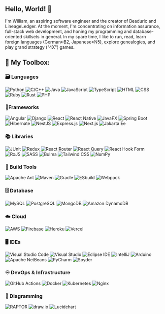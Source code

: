 <!--
**wahickssware84/wahickssware84** is a ✨ _special_ ✨ repository because its `README.md` (this file) appears on your GitHub profile.
-->
## Hello, World! 👋
I'm William, an aspiring software engineer and the creator of Beaduric and LineageLedger.
At the moment, I'm concentrating on information assurance, full-stack web development, and honing my programming and database-oriented skillsets in general.
In my spare time, I like to run, read, learn foreign languages (German≈B2, Japanese≈N5), explore genealogies, and play grand strategy ("4X") games.
## 🧰 My Toolbox:
### 🗃️ Languages
![Python](https://img.shields.io/badge/Python-F9EO76?style=for-the-badge&logo=python&logoColor=white) 
![C/C++](https://img.shields.io/badge/C%2B%2B-30D5C8?style=for-the-badge&logo=c/cplusplus&logoColor=white) 
![Java](https://img.shields.io/badge/Java-C95B0C?style=for-the-badge&logo=java&logoColor=white) 
![JavaScript](https://img.shields.io/badge/JavaScript-EEE600?style=for-the-badge&logo=javascript&logoColor=white) 
![TypeScript](https://img.shields.io/badge/TypeScript-2832C2?style=for-the-badge&logo=typescript&logoColor=white) 
![HTML](https://img.shields.io/badge/HTML-2832C2?style=for-the-badge&logo=html&logoColor=white) 
![CSS](https://img.shields.io/badge/CSS-A32CC4?style=for-the-badge&logo=css&logoColor=white) 
![Ruby](https://img.shields.io/badge/Ruby-900603?style=for-the-badge&logo=ruby&logoColor=white) 
![Rust](https://img.shields.io/badge/Rust-000000?style=for-the-badge&logo=rust&logoColor=white) 
![PHP](https://img.shields.io/badge/PHP-7C6E7F?style=for-the-badge&logo=php&logoColor=white)
### 📐Frameworks
![Angular](https://img.shields.io/badge/Angular-A91B0D?style=for-the-badge&logo=angular&logoColor=white) 
![Django](https://img.shields.io/badge/Django-016064?style=for-the-badge&logo=django&logoColor=white) 
![React](https://img.shields.io/badge/React-63C5DA?style=for-the-badge&logo=react&logoColor=white) 
![React Native](https://img.shields.io/badge/React_Native-63C5DA?style=for-the-badge&logo=react&logoColor=white) 
![JavaFX](https://img.shields.io/badge/JavaFX-C95B0C?style=for-the-badge&logo=java&logoColor=white) 
![Spring Boot](https://img.shields.io/badge/Spring_Boot-607D3B?style=for-the-badge&logo=springboot&logoColor=white) 
![Hibernate](https://img.shields.io/badge/Hibernate-787276?style=for-the-badge&logo=hibernate&logoColor=white) 
![NestJS](https://img.shields.io/badge/NestJS-900D09?style=for-the-badge&logo=nestjs&logoColor=white) 
![Express.js](https://img.shields.io/badge/Express.js-EEE600?style=for-the-badge&logo=express&logoColor=white) 
![Next.js](https://img.shields.io/badge/Next.js-022D36?style=for-the-badge&logo=nextdotjs&logoColor=white) 
![Jakarta Ee](https://img.shields.io/badge/JakartaEE-000080?style=for-the-badge&logo=jakartaee&logoColor=white)
### 📚 Libraries
![JUnit](https://img.shields.io/badge/JUnit-5DBB63?style=for-the-badge&logo=junit5&logoColor=white) 
![Redux](https://img.shields.io/badge/Redux-7A4988?style=for-the-badge&logo=redux&logoColor=white) 
![React Router](https://img.shields.io/badge/React_Router-E3242B?style=for-the-badge&logo=reactrouter&logoColor=white) 
![React Query](https://img.shields.io/badge/React_Query-D0312D?style=for-the-badge&logo=reactquery&logoColor=white) 
![React Hook Form](https://img.shields.io/badge/React_Hook_Form-FE7F9C?style=for-the-badge&logo=reacthookform&logoColor=white) 
![RxJS](https://img.shields.io/badge/RxJS-E11584?style=for-the-badge&logo=reactivex&logoColor=white) 
![SASS](https://img.shields.io/badge/SASS-F699CD?style=for-the-badge&logo=sass&logoColor=white) 
![Bulma](https://img.shields.io/badge/Bulma-40E0D0?style=for-the-badge&logo=bulma&logoColor=white) 
![Tailwind CSS](https://img.shields.io/badge/Tailwind_CSS-0492C2?style=for-the-badge&logo=tailwindcss&logoColor=white) 
![NumPy](https://img.shields.io/badge/NumPy-3944BC?style=for-the-badge&logo=numpy&logoColor=white)
### 🧱 Build Tools
![Apache Ant](https://img.shields.io/badge/Apache_Ant-A1045A?style=for-the-badge&logo=apacheant&logoColor=white) 
![Maven](https://img.shields.io/badge/Maven-67032F?style=for-the-badge&logo=apachemaven&logoColor=white) 
![Gradle](https://img.shields.io/badge/Gradle-151E3D?style=for-the-badge&logo=gradle&logoColor=white) 
![ESbuild](https://img.shields.io/badge/ESbuild-EED202?style=for-the-badge&logo=esbuild&logoColor=white) 
![Webpack](https://img.shields.io/badge/Webpack-2832C2?style=for-the-badge&logo=webpack&logoColor=white)
### 🗄️ Database
![MySQL](https://img.shields.io/badge/MySQL-59788E?style=for-the-badge&logo=mysql&logoColor=white) 
![PostgreSQL](https://img.shields.io/badge/PostgreSQL-1F456E?style=for-the-badge&logo=postgresql&logoColor=white) 
![MongoDB](https://img.shields.io/badge/MongoDB-5DBB63?style=for-the-badge&logo=mongodb&logoColor=white) 
![Amazon DynamoDB](https://img.shields.io/badge/Amazon_DynamoDB-1338BE?style=for-the-badge&logo=amazondynamodb&logoColor=white)
### ☁️ Cloud
![AWS](https://img.shields.io/badge/AWS-322D31?style=for-the-badge&logo=amazonaws&logoColor=white) 
![Firebase](https://img.shields.io/badge/Firebase-DD571C?style=for-the-badge&logo=firebase&logoColor=white) 
![Heroku](https://img.shields.io/badge/Heroku-4B0082?style=for-the-badge&logo=heroku&logoColor=white) 
![Vercel](https://img.shields.io/badge/Vercel-000000?style=for-the-badge&logo=vercel&logoColor=white)
### 🖥️ IDEs
![Visual Studio Code](https://img.shields.io/badge/Visual_Studio_Code-3944BC?style=for-the-badge&logo=visualstudiocode&logoColor=white) 
![Visual Studio](https://img.shields.io/badge/Visual_Studio-9867C5?style=for-the-badge&logo=visualstudio&logoColor=white) 
![Eclipse IDE](https://img.shields.io/badge/Eclipse_IDE-311432?style=for-the-badge&logo=eclipseide&logoColor=white) 
![IntelliJ](https://img.shields.io/badge/IntelliJ-E11584?style=for-the-badge&logo=intellijidea&logoColor=white)
![Arduino](https://img.shields.io/badge/Arduino-008B8B?style=for-the-badge&logo=arduino&logoColor=white)
![Apache NetBeans](https://img.shields.io/badge/Apache_NetBeans-FC46AA?style=for-the-badge&logo=apachenetbeanside&logoColor=white) 
![PyCharm](https://img.shields.io/badge/PyCharm-50B05F?style=for-the-badge&logo=pycharm&logoColor=white)
![Spyder](https://img.shields.io/badge/Spyder-710C04?style=for-the-badge&logo=spyderide&logoColor=white)
### ♾️ DevOps & Infrastructure
![GitHub Actions](https://img.shields.io/badge/GitHub_Actions-0492C2?style=for-the-badge&logo=githubactions&logoColor=white) 
![Docker](https://img.shields.io/badge/Docker-152086?style=for-the-badge&logo=docker&logoColor=white) 
![Kubernetes](https://img.shields.io/badge/Kubernetes-3944BC?style=for-the-badge&logo=kubernetes&logoColor=white) 
![Nginx](https://img.shields.io/badge/Nginx-03C04A?style=for-the-badge&logo=nginx&logoColor=white)
### 🧠 Diagramming
![RAPTOR](https://img.shields.io/badge/RAPTOR-0A1172?style=for-the-badge&logo=raptor&logoColor=white) 
![draw.io](https://img.shields.io/badge/draw.io-FCAE1E?style=for-the-badge&logo=diagramsdotnet&logoColor=white) 
![Lucidchart](https://img.shields.io/badge/Lucidchart-FC6A03?style=for-the-badge&logo=lucidchart&logoColor=white)
